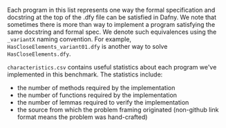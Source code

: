 Each program in this list represents one way the formal specification and docstring at the top of the .dfy file can be satisfied in Dafny. We note that sometimes there is more than way to implement a program satisfying the same docstring and formal spec. We denote such equivalences using the `_variantX` naming convention. For example, `HasCloseElements_variant01.dfy` is another way to solve `HasCloseElements.dfy`. 

`characteristics.csv` contains useful statistics about each program we've implemented in this benchmark. The statistics include:
- the number of methods required by the implementation
- the number of functions required by the implementation
- the number of lemmas required to verify the implementation
- the source from which the problem framing originated (non-github link format means the problem was hand-crafted)

